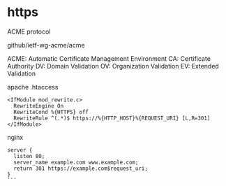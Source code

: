 # https

ACME protocol

github/ietf-wg-acme/acme

ACME: Automatic Certificate Management Environment
CA: Certificate Authority
DV: Domain Validation
OV: Organization Validation
EV: Extended Validation

apache
.htaccess
```
<IfModule mod_rewrite.c>
  RewriteEngine On
  RewriteCond %{HTTPS} off
  RewriteRule ^(.*)$ https://%{HTTP_HOST}%{REQUEST_URI} [L,R=301]
</IfModule>
```

nginx
````
server {
  listen 80;
  server_name example.com www.example.com;
  return 301 https://example.com$request_uri;
}
```

